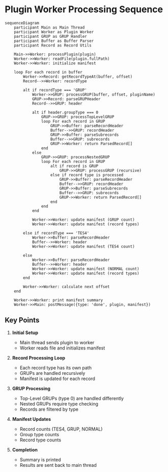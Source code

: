 # Plugin Worker Processing Sequence

```mermaid
sequenceDiagram
    participant Main as Main Thread
    participant Worker as Plugin Worker
    participant GRUP as GRUP Handler
    participant Buffer as Buffer Parser
    participant Record as Record Utils

    Main->>Worker: processPlugin(plugin)
    Worker->>Worker: readFile(plugin.fullPath)
    Worker->>Worker: initialize manifest

    loop For each record in buffer
        Worker->>Record: getRecordTypeAt(buffer, offset)
        Record-->>Worker: recordType

        alt if recordType === 'GRUP'
            Worker->>GRUP: processGRUP(buffer, offset, pluginName)
            GRUP->>Record: parseGRUPHeader
            Record-->>GRUP: header
            
            alt if header.groupType === 0
                GRUP->>GRUP: processTopLevelGRUP
                loop For each record in GRUP
                    GRUP->>Buffer: parseRecordHeader
                    Buffer-->>GRUP: recordHeader
                    GRUP->>Buffer: parseSubrecords
                    Buffer-->>GRUP: subrecords
                    GRUP->>Worker: return ParsedRecord[]
                end
            else
                GRUP->>GRUP: processNestedGRUP
                loop For each record in GRUP
                    alt if record is GRUP
                        GRUP->>GRUP: processGRUP (recursive)
                    else if record type is processed
                        GRUP->>Buffer: parseRecordHeader
                        Buffer-->>GRUP: recordHeader
                        GRUP->>Buffer: parseSubrecords
                        Buffer-->>GRUP: subrecords
                        GRUP->>Worker: return ParsedRecord[]
                    end
                end
            end
            
            Worker->>Worker: update manifest (GRUP count)
            Worker->>Worker: update manifest (record types)

        else if recordType === 'TES4'
            Worker->>Buffer: parseRecordHeader
            Buffer-->>Worker: header
            Worker->>Worker: update manifest (TES4 count)

        else
            Worker->>Buffer: parseRecordHeader
            Buffer-->>Worker: header
            Worker->>Worker: update manifest (NORMAL count)
            Worker->>Worker: update manifest (record types)
        end

        Worker->>Worker: calculate next offset
    end

    Worker->>Worker: print manifest summary
    Worker->>Main: postMessage({type: 'done', plugin, manifest})
```

## Key Points

1. **Initial Setup**
   - Main thread sends plugin to worker
   - Worker reads file and initializes manifest

2. **Record Processing Loop**
   - Each record type has its own path
   - GRUPs are handled recursively
   - Manifest is updated for each record

3. **GRUP Processing**
   - Top-Level GRUPs (type 0) are handled differently
   - Nested GRUPs require type checking
   - Records are filtered by type

4. **Manifest Updates**
   - Record counts (TES4, GRUP, NORMAL)
   - Group type counts
   - Record type counts

5. **Completion**
   - Summary is printed
   - Results are sent back to main thread 